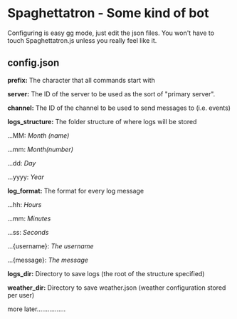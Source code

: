 # Spaghettatron - Some kind of bot
Configuring is easy gg mode, just edit the json files. You won't have to touch Spaghettatron.js unless you really feel like it.

## config.json
**prefix:** The character that all commands start with

**server:** The ID of the server to be used as the sort of "primary server".

**channel:** The ID of the channel to be used to send messages to (i.e. events)

**logs_structure:** The folder structure of where logs will be stored

...MM: *Month (name)*

...mm: *Month(number)*

...dd: *Day*

...yyyy: *Year*


**log_format:** The format for every log message

...hh: *Hours*

...mm: *Minutes*

...ss: *Seconds*

...{username}: *The username*

...{message}: *The message*



**logs_dir:** Directory to save logs (the root of the structure specified)

**weather_dir:** Directory to save weather.json (weather configuration stored per user)

more later................

